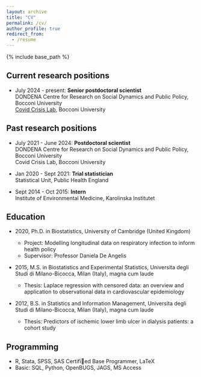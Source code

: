 ```yaml
---
layout: archive
title: "CV"
permalink: /cv/
author_profile: true
redirect_from:
  - /resume
---
```


{% include base_path %}

## Current research positions

* July 2024 - present: **Senior postdoctoral scientist**   
DONDENA Centre for Research on Social Dynamics and Public Policy, Bocconi University   
[Covid Crisis Lab](https://covidcrisislab.unibocconi.eu/people/), Bocconi University

## Past research positions

* July 2021 - June 2024: **Postdoctoral scientist**   
DONDENA Centre for Research on Social Dynamics and Public Policy, Bocconi University   
Covid Crisis Lab, Bocconi University
    
* Jan 2020 - Sept 2021: **Trial statistician**   
Statistical Unit, Public Health England
 
* Sept 2014 - Oct 2015: **Intern**   
Institute of Environmental Medicine, Karolinska Institutet

## Education

* 2020, Ph.D. in Biostatistics, University of Cambridge (United Kingdom)   
  * Project: Modelling longitudinal data on respiratory infection to inform health policy
  * Supervisor: Professor Daniela De Angelis

* 2015, M.S. in Biostatistics and Experimental Statistics, Universita degli Studi di Milano-Bicocca, Milan (Italy), magna cum laude
  * Thesis: Laplace regression with censored data: an overview and application to observational data in cardiovascular epidemiology

* 2012, B.S. in Statistics and Information Management, Universita degli Studi di Milano-Bicocca, Milan (Italy), magna cum laude
  * Thesis: Predictors of ischemic lower limb ulcer in dialysis patients: a cohort study

## Programming

* R, Stata, SPSS, SAS Certified Base Programmer, LaTeX
* Basic: SQL, Python, OpenBUGS, JAGS, MS Access
